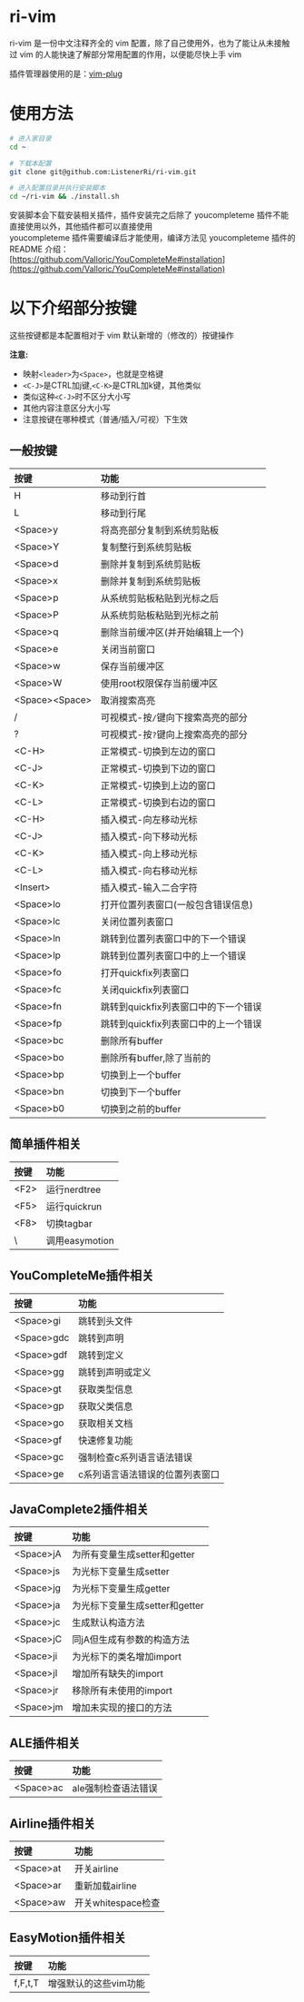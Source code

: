 # ri-vim
ri-vim 是一份中文注释齐全的 vim 配置，除了自己使用外，也为了能让从未接触过 vim 的人能快速了解部分常用配置的作用，以便能尽快上手 vim

插件管理器使用的是：[vim-plug](https://github.com/junegunn/vim-plug)

# 使用方法

``` bash
# 进入家目录
cd ~

# 下载本配置
git clone git@github.com:ListenerRi/ri-vim.git

# 进入配置目录并执行安装脚本
cd ~/ri-vim && ./install.sh
```

安装脚本会下载安装相关插件，插件安装完之后除了 youcompleteme 插件不能直接使用以外，其他插件都可以直接使用\
youcompleteme 插件需要编译后才能使用，编译方法见 youcompleteme 插件的 README 介绍：\
[https://github.com/Valloric/YouCompleteMe#installation](https://github.com/Valloric/YouCompleteMe#installation)

# 以下介绍部分按键
这些按键都是本配置相对于 vim 默认新增的（修改的）按键操作

**注意:**

- 映射`<leader>`为`<Space>`，也就是空格键
- `<C-J>`是CTRL加j键,`<C-K>`是CTRL加k键，其他类似
- 类似这种`<C-J>`时不区分大小写
- 其他内容注意区分大小写
- 注意按键在哪种模式（普通/插入/可视）下生效

## 一般按键
| 按键 | 功能 |
| :- | :- |
| H | 移动到行首 |
| L | 移动到行尾 |
| \<Space\>y | 将高亮部分复制到系统剪贴板 |
| \<Space\>Y | 复制整行到系统剪贴板 |
| \<Space\>d | 删除并复制到系统剪贴板 |
| \<Space\>x | 删除并复制到系统剪贴板 |
| \<Space\>p | 从系统剪贴板粘贴到光标之后 |
| \<Space\>P | 从系统剪贴板粘贴到光标之前 |
| \<Space\>q | 删除当前缓冲区(并开始编辑上一个) |
| \<Space\>e | 关闭当前窗口 |
| \<Space\>w | 保存当前缓冲区 |
| \<Space\>W | 使用root权限保存当前缓冲区 |
| \<Space\>\<Space\> | 取消搜索高亮 |
| / | 可视模式-按`/`键向下搜索高亮的部分 |
| ? | 可视模式-按`?`键向上搜索高亮的部分 |
| \<C-H\> | 正常模式-切换到左边的窗口 |
| \<C-J\> | 正常模式-切换到下边的窗口 |
| \<C-K\> | 正常模式-切换到上边的窗口 |
| \<C-L\> | 正常模式-切换到右边的窗口 |
| \<C-H\> | 插入模式-向左移动光标 |
| \<C-J\> | 插入模式-向下移动光标 |
| \<C-K\> | 插入模式-向上移动光标 |
| \<C-L\> | 插入模式-向右移动光标 |
| \<Insert\> | 插入模式-输入二合字符 |
| \<Space\>lo | 打开位置列表窗口(一般包含错误信息) |
| \<Space\>lc | 关闭位置列表窗口 |
| \<Space\>ln | 跳转到位置列表窗口中的下一个错误 |
| \<Space\>lp | 跳转到位置列表窗口中的上一个错误 |
| \<Space\>fo | 打开quickfix列表窗口 |
| \<Space\>fc | 关闭quickfix列表窗口 |
| \<Space\>fn | 跳转到quickfix列表窗口中的下一个错误 |
| \<Space\>fp | 跳转到quickfix列表窗口中的上一个错误 |
| \<Space\>bc | 删除所有buffer |
| \<Space\>bo | 删除所有buffer,除了当前的 |
| \<Space\>bp | 切换到上一个buffer |
| \<Space\>bn | 切换到下一个buffer |
| \<Space\>b0 | 切换到之前的buffer |

## 简单插件相关
| 按键 | 功能 |
| :- | :- |
| \<F2\> | 运行nerdtree |
| \<F5\> | 运行quickrun |
| \<F8\> | 切换tagbar |
| \\ | 调用easymotion |

## YouCompleteMe插件相关
| 按键 | 功能 |
| :- | :- |
| \<Space\>gi | 跳转到头文件 |
| \<Space\>gdc | 跳转到声明 |
| \<Space\>gdf | 跳转到定义 |
| \<Space\>gg | 跳转到声明或定义 |
| \<Space\>gt | 获取类型信息 |
| \<Space\>gp | 获取父类信息 |
| \<Space\>go | 获取相关文档 |
| \<Space\>gf | 快速修复功能 |
| \<Space\>gc | 强制检查c系列语言语法错误 |
| \<Space\>ge | c系列语言语法错误的位置列表窗口 |

## JavaComplete2插件相关
| 按键 | 功能 |
| :- | :- |
| \<Space\>jA | 为所有变量生成setter和getter |
| \<Space\>js | 为光标下变量生成setter |
| \<Space\>jg | 为光标下变量生成getter |
| \<Space\>ja | 为光标下变量生成setter和getter |
| \<Space\>jc | 生成默认构造方法 |
| \<Space\>jC | 同jA但生成有参数的构造方法 |
| \<Space\>ji | 为光标下的类名增加import |
| \<Space\>jI | 增加所有缺失的import |
| \<Space\>jr | 移除所有未使用的import |
| \<Space\>jm | 增加未实现的接口的方法 |

## ALE插件相关
| 按键 | 功能 |
| :- | :- |
| \<Space\>ac | ale强制检查语法错误 |

## Airline插件相关
| 按键 | 功能 |
| :- | :- |
| \<Space\>at | 开关airline |
| \<Space\>ar | 重新加载airline |
| \<Space\>aw | 开关whitespace检查 |

## EasyMotion插件相关
| 按键 | 功能 |
| :- | :- |
| f,F,t,T | 增强默认的这些vim功能 |
